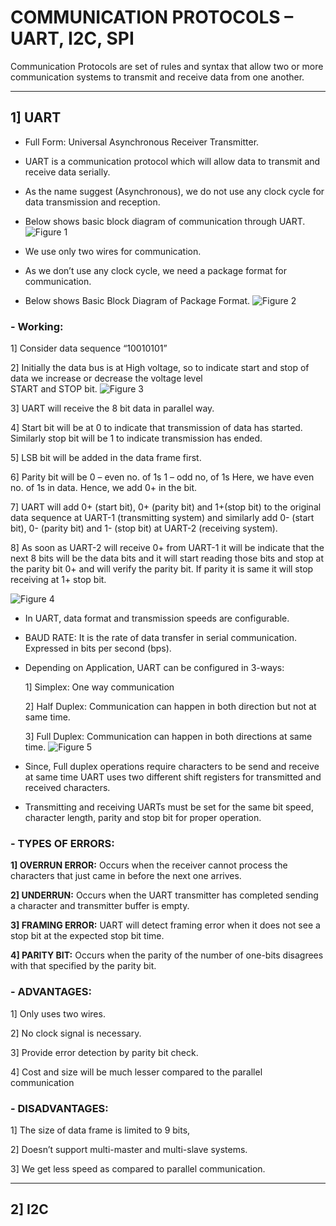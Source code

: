 # COMMUNICATION PROTOCOLS – UART, I2C, SPI

Communication Protocols are set of rules and syntax that allow two or more communication systems to transmit and receive data from one another.

***
## 1] UART
- Full Form: Universal Asynchronous Receiver Transmitter.
- UART is a communication protocol which will allow data to transmit and receive data serially.
- As the name suggest (Asynchronous), we do not use any clock cycle for data transmission and reception.
- Below shows basic block diagram of communication through UART.
   ![Figure 1](https://user-images.githubusercontent.com/70748543/154222580-74090567-730c-4ebe-8377-dbc025a5686e.jpeg)

- We use only two wires for communication.
- As we don’t use any clock cycle, we need a package format for communication.
- Below shows Basic Block Diagram of Package Format.
   ![Figure 2](https://user-images.githubusercontent.com/70748543/154222750-da2c1baf-716b-4ae3-a30b-430554d3784d.jpeg)

### - Working:

1] Consider data sequence “10010101”

2] Initially the data bus is at High voltage, so to indicate start and stop of data we increase or decrease the voltage level  
    START and STOP bit.
    ![Figure 3](https://user-images.githubusercontent.com/70748543/154222920-bf4190c7-2e31-43dd-a39e-94cb215dc201.jpeg)

3] UART will receive the 8 bit data in parallel way.

4] Start bit will be at 0 to indicate that transmission of data has started. Similarly stop bit will be 1 to indicate transmission has ended.

5] LSB bit will be added in the data frame first.

6] Parity bit will be 
             0 – even no. of 1s
             1 – odd no, of 1s
    Here, we have even no. of 1s in data. Hence, we add 0+ in the bit. 
    
7] UART will add 0+ (start bit), 0+ (parity bit) and 1+(stop bit) to the original data sequence at UART-1 (transmitting system) and similarly add 0- (start bit), 0- (parity bit) and 1- (stop bit) at UART-2 (receiving system).

8] As soon as UART-2 will receive 0+ from UART-1 it will be indicate that the next 8 bits will be the data bits and it will start reading those bits and stop at the parity bit 0+ and will verify the parity bit. If parity it is same it will stop receiving at 1+ stop bit.

   ![Figure 4](https://user-images.githubusercontent.com/70748543/154223023-be094fac-55a3-410a-a851-055e04e20d64.jpeg)

- In UART, data format and transmission speeds are configurable. 

- BAUD RATE: It is the rate of data transfer in serial communication. Expressed in bits per second (bps).

- Depending on Application, UART can be configured in 3-ways:

  1] Simplex: One way communication
  
  2] Half Duplex: Communication can happen in both direction but not at same time.
  
  3] Full Duplex: Communication can happen in both directions at same time.
  ![Figure 5](https://user-images.githubusercontent.com/70748543/154223122-1ef7c799-2ff9-4354-a254-4ab26f4c3f9b.jpeg)

- Since, Full duplex operations require characters to be send and receive at same time UART uses two different shift registers for transmitted and received characters.

- Transmitting and receiving UARTs must be set for the same bit speed, character length, parity and stop bit for proper operation.

### - TYPES OF ERRORS:

**1] OVERRUN ERROR:** Occurs when the receiver cannot process the characters that just came in before the next one arrives.

**2] UNDERRUN:** Occurs when the UART transmitter has completed sending a character and transmitter buffer is empty.

**3] FRAMING ERROR:** UART will detect framing error when it does not see a stop bit at the expected stop bit time.

**4] PARITY BIT:** Occurs when the parity of the number of one-bits disagrees with that specified by the parity bit. 

### - ADVANTAGES: 

1] Only uses two wires.

2] No clock signal is necessary.

3] Provide error detection by parity bit check.

4] Cost and size will be much lesser compared to the parallel communication

### - DISADVANTAGES:

1] The size of data frame is limited to 9 bits,

2] Doesn’t support multi-master and multi-slave systems.

3] We get less speed as compared to parallel communication.

***

## 2] I2C













 

